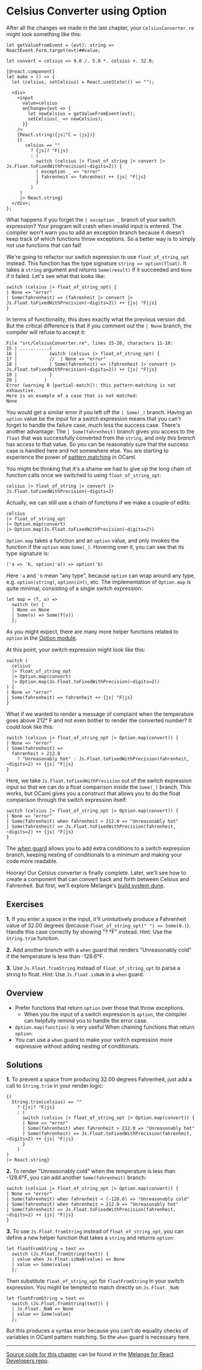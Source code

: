 # Celsius Converter using Option

After all the changes we made in the last chapter, your `CelsiusConverter.re`
might look something like this:

```reasonml
let getValueFromEvent = (evt): string => ReactEvent.Form.target(evt)##value;

let convert = celsius => 9.0 /. 5.0 *. celsius +. 32.0;

[@react.component]
let make = () => {
  let (celsius, setCelsius) = React.useState(() => "");

  <div>
    <input
      value=celsius
      onChange={evt => {
        let newCelsius = getValueFromEvent(evt);
        setCelsius(_ => newCelsius);
      }}
    />
    {React.string({js|°C = |js})}
    {(
       celsius == ""
         ? {js|? °F|js}
         : (
           switch (celsius |> float_of_string |> convert |> Js.Float.toFixedWithPrecision(~digits=2)) {
           | exception _ => "error"
           | fahrenheit => fahrenheit ++ {js| °F|js}
           }
         )
     )
     |> React.string}
  </div>;
};
```

What happens if you forget the `| exception _` branch of your switch expression?
Your program will crash when invalid input is entered. The compiler won't warn
you to add an exception branch because it doesn't keep track of which functions
throw exceptions. So a better way is to simply not use functions that can fail!

We're going to refactor our switch expression to use `float_of_string_opt`
instead. This function has the type signature `string => option(float)`. It
takes a `string` argument and returns `Some(result)` if it succeeded and `None`
if it failed. Let's see what that looks like:

<!--#prelude#
let celsius = "1";
let convert = x => x;
let _ =
-->
```reasonml
switch (celsius |> float_of_string_opt) {
| None => "error"
| Some(fahrenheit) => (fahrenheit |> convert |> Js.Float.toFixedWithPrecision(~digits=2)) ++ {js| °F|js}
}
```

In terms of functionality, this does exactly what the previous version did. But
the critical difference is that if you comment out the `| None` branch, the
compiler will refuse to accept it:

```
File "src/CelsiusConverter.re", lines 15-20, characters 11-10:
15 | ...........(
16 |            switch (celsius |> float_of_string_opt) {
17 |            //  | None => "error"
18 |            | Some(fahrenheit) => (fahrenheit |> convert |> Js.Float.toFixedWithPrecision(~digits=2)) ++ {js| °F|js}
19 |            }
20 |          )
Error (warning 8 [partial-match]): this pattern-matching is not exhaustive.
Here is an example of a case that is not matched:
None
```

You would get a similar error if you left off the `| Some(_)` branch. Having an
`option` value be the input for a switch expression means that you can't forget
to handle the failure case, much less the success case. There's another
advantage: The `| Some(fahrenheit)` branch gives you access to the `float`
that was successfully converted from the `string`, and *only this branch* has
access to that value. So you can be reasonably sure that the success case is
handled here and not somewhere else. You are starting to experience the power of
[pattern matching](https://reasonml.github.io/docs/en/pattern-matching) in OCaml.

You might be thinking that it's a shame we had to give up the long chain of
function calls once we switched to using `float_of_string_opt`:

<!--#prelude#
let celsius = "1";
let convert = x => x;
let _ =
-->
```reasonml
celsius |> float_of_string |> convert |> Js.Float.toFixedWithPrecision(~digits=2)
```

Actually, we can still use a chain of functions if we make a couple of edits:

<!--#prelude#
let celsius = "1";
let convert = x => x;
let _ =
-->
```reasonml
celsius
|> float_of_string_opt
|> Option.map(convert)
|> Option.map(Js.Float.toFixedWithPrecision(~digits=2))
```

`Option.map` takes a function and an `option` value, and only invokes the
function if the `option` was `Some(_)`. Hovering over it, you can see that its
type signature is:

```
('a => 'b, option('a)) => option('b)
```

Here `'a` and `'b` mean "any type", because `option` can wrap around any type,
e.g. `option(string)`, `option(int)`, etc. The implementation of `Option.map` is
quite minimal, consisting of a single switch expression:

```reasonml
let map = (f, o) =>
  switch (o) {
  | None => None
  | Some(v) => Some(f(v))
  };
```

As you might expect, there are many more helper functions related to `option` in
the [Option module](https://melange.re/v2.0.0/api/re/melange/Stdlib/Option/).

At this point, your switch expression might look like this:

<!--#prelude#
let celsius = "1";
let convert = x => x;
let _ =
-->
```reasonml
switch (
  celsius
  |> float_of_string_opt
  |> Option.map(convert)
  |> Option.map(Js.Float.toFixedWithPrecision(~digits=2))
) {
| None => "error"
| Some(fahrenheit) => fahrenheit ++ {js| °F|js}
}
```

What if we wanted to render a message of complaint when the temperature goes
above 212° F and not even bother to render the converted number? It could look
like this:

<!--#prelude#
let celsius = "1";
let convert = x => x;
let _ =
-->
```reasonml
switch (celsius |> float_of_string_opt |> Option.map(convert)) {
| None => "error"
| Some(fahrenheit) =>
  fahrenheit > 212.0
    ? "Unreasonably hot" : Js.Float.toFixedWithPrecision(fahrenheit, ~digits=2) ++ {js| °F|js}
}
```

Here, we take `Js.Float.toFixedWithPrecision` out of the switch expression input
so that we can do a float comparison inside the `Some(_)` branch. This works,
but OCaml gives you a construct that allows you to do the float comparison
through the switch expression itself:

<!--#prelude#
let celsius = "1";
let convert = x => x;
let _ =
-->
```reasonml
switch (celsius |> float_of_string_opt |> Option.map(convert)) {
| None => "error"
| Some(fahrenheit) when fahrenheit > 212.0 => "Unreasonably hot"
| Some(fahrenheit) => Js.Float.toFixedWithPrecision(fahrenheit, ~digits=2) ++ {js| °F|js}
}
```

The [when guard](https://reasonml.github.io/docs/en/pattern-matching#when)
allows you to add extra conditions to a switch expression branch, keeping
nesting of conditionals to a minimum and making your code more readable.

Hooray! Our Celsius converter is finally complete. Later, we'll see how to
create a component that can convert back and forth between Celsius and
Fahrenheit. But first, we'll explore Melange's [build system dune](https://melange.re/v2.0.0/build-system/).

## Exercises

<b>1.</b> If you enter a space in the input, it'll unintuitively produce a
Fahrenheit value of 32.00 degrees (because `float_of_string_opt(" ") ==
Some(0.)`). Handle this case correctly by showing "? °F" instead. Hint: Use the
`String.trim` function.

<b>2.</b> Add another branch with a `when` guard that renders "Unreasonably
cold" if the temperature is less than -128.6°F.

<b>3.</b> Use `Js.Float.fromString` instead of `float_of_string_opt` to parse a
string to float. Hint: Use `Js.Float.isNaN` in a `when` guard.

## Overview

- Prefer functions that return `option` over those that throw exceptions.
  - When you the input of a switch expression is `option`, the compiler can
    helpfully remind you to handle the error case.
- `Option.map(function)` is very useful When chaining functions that return `option`.
- You can use a `when` guard to make your switch expression more expressive
  without adding nesting of conditionals.

## Solutions

<b>1.</b> To prevent a space from producing 32.00 degrees Fahrenheit, just add a
call to `String.trim` in your render logic:

<!--#prelude#
let celsius = "1";
let convert = x => x;
let _ =
-->
```reasonml
{(
  String.trim(celsius) == ""
    ? {js|? °F|js}
    : (
      switch (celsius |> float_of_string_opt |> Option.map(convert)) {
      | None => "error"
      | Some(fahrenheit) when fahrenheit > 212.0 => "Unreasonably hot"
      | Some(fahrenheit) => Js.Float.toFixedWithPrecision(fahrenheit, ~digits=2) ++ {js| °F|js}
      }
    )
)
|> React.string}
```

<b>2.</b> To render "Unreasonably cold" when the temperature is less than
-128.6°F, you can add another `Some(fahrenheit)` branch:

<!--#prelude#
let celsius = "1";
let convert = x => x;
let _ =
-->
```reasonml
switch (celsius |> float_of_string_opt |> Option.map(convert)) {
| None => "error"
| Some(fahrenheit) when fahrenheit < (-128.6) => "Unreasonably cold"
| Some(fahrenheit) when fahrenheit > 212.0 => "Unreasonably hot"
| Some(fahrenheit) => Js.Float.toFixedWithPrecision(fahrenheit, ~digits=2) ++ {js| °F|js}
}
```

<b>3.</b> To use `Js.Float.fromString` instead of `float_of_string_opt`, you can
define a new helper function that takes a `string` and returns `option`:

```reasonml
let floatFromString = text =>
  switch (Js.Float.fromString(text)) {
  | value when Js.Float.isNaN(value) => None
  | value => Some(value)
  };
```

Then substitute `float_of_string_opt` for `floatFromString` in your switch
expression. You might be tempted to match directly on `Js.Float._NaN`:

```reasonml
let floatFromString = text =>
  switch (Js.Float.fromString(text)) {
  | Js.Float._NaN => None
  | value => Some(value)
  };
```

But this produces a syntax error because you can't do equality checks of
variables in OCaml pattern matching. So the `when` guard is necessary here.

-----

[Source code for this
chapter](https://github.com/melange-re/melange-for-react-devs/blob/develop/src/celsius-converter-option/)
can be found in the [Melange for React Developers
repo](https://github.com/melange-re/melange-for-react-devs).
